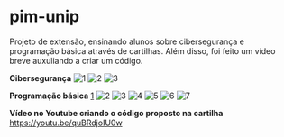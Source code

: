 # pim-unip
Projeto de extensão, ensinando alunos sobre cibersegurança e programação básica através de cartilhas. Além disso, foi feito um vídeo breve auxuliando a criar um código. 

**Cibersegurança**
![1](https://github.com/user-attachments/assets/64f6678e-89cd-4d0e-965d-61ce05d0aeb1)
![2](https://github.com/user-attachments/assets/dc7986b5-9327-4c03-989f-306cf7577dec)
![3](https://github.com/user-attachments/assets/5cb11c03-f73f-4446-8d44-0e5e66d495f9)

**Programação básica**
[1](https://github.com/user-attachments/assets/84c3859d-180e-46cb-88d8-020d44d2da99)
![2](https://github.com/user-attachments/assets/c6216606-c1d0-4870-b143-7989246e8d50)
![3](https://github.com/user-attachments/assets/3b7800c8-db88-4aa9-b484-11ae92cebefe)
![4](https://github.com/user-attachments/assets/cf8a4355-de9f-4e48-9c3a-eff0307a0bca)
![5](https://github.com/user-attachments/assets/5ff789c2-b2d1-44c3-9534-03cf37b26086)
![6](https://github.com/user-attachments/assets/8e5f01ae-1440-430e-a855-0d8b48b0b72b)
![7](https://github.com/user-attachments/assets/1e79dad3-c5e6-4774-8502-57c08dbbbc66)

**Vídeo no Youtube criando o código proposto na cartilha**
https://youtu.be/quBRdjoIU0w
